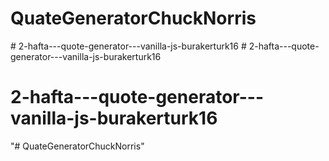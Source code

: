 # QuateGeneratorChuckNorris
#   2 - h a f t a - - - q u o t e - g e n e r a t o r - - - v a n i l l a - j s - b u r a k e r t u r k 1 6  
 # 2-hafta---quote-generator---vanilla-js-burakerturk16
# 2-hafta---quote-generator---vanilla-js-burakerturk16
"# QuateGeneratorChuckNorris" 
